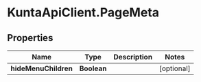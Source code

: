 # KuntaApiClient.PageMeta

## Properties
Name | Type | Description | Notes
------------ | ------------- | ------------- | -------------
**hideMenuChildren** | **Boolean** |  | [optional] 


